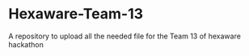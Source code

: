 # Hexaware-Team-13
A repository to upload all the needed file for the Team 13 of hexaware hackathon
